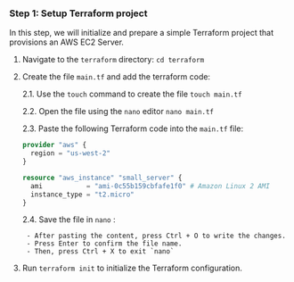 ### Step 1: Setup Terraform project

In this step, we will initialize and prepare a simple Terraform project that provisions an AWS EC2 Server.

1. Navigate to the `terraform` directory: `cd terraform`

2. Create the file `main.tf` and add the terraform code:

    2.1. Use the `touch` command to create the file `touch main.tf`

    2.2. Open the file using the `nano` editor `nano main.tf`

    2.3. Paste the following Terraform code into the `main.tf` file:

      ```terraform
      provider "aws" {
        region = "us-west-2"
      }

      resource "aws_instance" "small_server" {
        ami           = "ami-0c55b159cbfafe1f0" # Amazon Linux 2 AMI
        instance_type = "t2.micro"
      }
      ```

    2.4. Save the file in `nano` :

        - After pasting the content, press Ctrl + O to write the changes.
        - Press Enter to confirm the file name.
        - Then, press Ctrl + X to exit `nano`


3. Run `terraform init` to initialize the Terraform configuration.